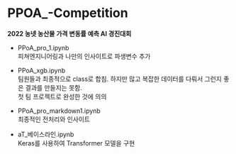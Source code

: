 # PPOA_-Competition

**2022 농넷 농산물 가격 변동률 예측 AI 경진대회**

- PPoA_pro_1.ipynb  
피쳐엔지니어링과 나만의 인사이트로 파생변수 추가

- PPoA_xgb.ipynb  
팀원들과 최종적으로 class로 합침. 하지만 많고 복잡한 데이터를 다뤄서 그런지 좋은 결과를 만들지는 못함.  
첫 팀 프로젝트로 완성한 것에 의의

- PPoA_pro_markdown1.ipynb  
최종적인 전처리와 인사이트

- aT_베이스라인.ipynb  
Keras를 사용하여 Transformer 모델을 구현
